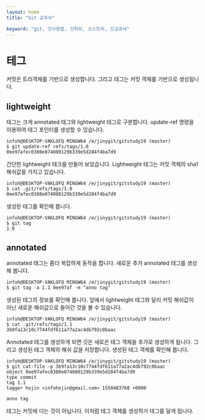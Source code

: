 ```yaml
---
layout: home
title: "Git 교과서"

keyword: "git, 깃사용법, 깃허브, 소스트리, 깃교과서"
---
```

# 테그
커밋은 트리객체를 기반으로 생성합니다. 그리고 테그는 커밋 객체를 기반으로 생성됩니다.

## lightweight
태그는 크게 annotated 태그와 lightweight 테그로 구분합니다. update-ref 명령을 이용하여 테그 포인터를 생성할 수 있습니다.

```
infoh@DESKTOP-VAKLOFQ MINGW64 /e/jinygit/gitstudy19 (master)
$ git update-ref refs/tags/1.0 0ee97afec0380e074080129b339e5d284f4ba7d9
```

간단한 lightweight 테크를 만들어 보았습니다. Lightweight 테그는 커밋 객체의 sha1 해쉬값을 가지고 있습니다.
```
infoh@DESKTOP-VAKLOFQ MINGW64 /e/jinygit/gitstudy19 (master)
$ cat .git/refs/tags/1.0
0ee97afec0380e074080129b339e5d284f4ba7d9
```

생성된 테그를 확인해 봅니다.
```
infoh@DESKTOP-VAKLOFQ MINGW64 /e/jinygit/gitstudy19 (master)
$ git tag
1.0
```

## annotated
annotated 태그는 좀더 복잡하게 동작을 합니다. 새로운 추가 annotated 테그를 생성해 봅니다.

```
infoh@DESKTOP-VAKLOFQ MINGW64 /e/jinygit/gitstudy19 (master)
$ git tag -a 1.1 0ee97af -m "anno tag"
```

생성된 테그의 정보를 확인해 봅니다. 앞에서 lightweight 테그와 달리 커밋 해쉬값이 아닌 새로운 해쉬값으로 들어간 것을 볼 수 있습니다.
```
infoh@DESKTOP-VAKLOFQ MINGW64 /e/jinygit/gitstudy19 (master)
$ cat .git/refs/tags/1.1
3b9fa13c10c7744fdf611a77a2ac4db792c0baac
```

Annotated 테그를 생성하게 되면 깃은 새로은 테그 객체을 추가로 생성하게 됩니다. 그리고 생성된 테그 객체의 해쉬 값을 저장합니다. 생성된 테그 객체를 확인해 봅니다.
```
infoh@DESKTOP-VAKLOFQ MINGW64 /e/jinygit/gitstudy19 (master)
$ git cat-file -p 3b9fa13c10c7744fdf611a77a2ac4db792c0baac
object 0ee97afec0380e074080129b339e5d284f4ba7d9
type commit
tag 1.1
tagger hojin <infohojin@gmail.com> 1550483768 +0900

anno tag
```
테그는 커밋에 다는 것이 아닙니다. 이처럼 테그 객체를 생성하거 테그를 달게 됩니다.


